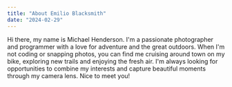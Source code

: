 ```yaml
---
title: "About Emilio Blacksmith"
date: "2024-02-29"
---
```


Hi there, my name is Michael Henderson. I'm a passionate photographer and programmer with a love for adventure and the great outdoors. When I'm not coding or snapping photos, you can find me cruising around town on my bike, exploring new trails and enjoying the fresh air. I'm always looking for opportunities to combine my interests and capture beautiful moments through my camera lens. Nice to meet you!
